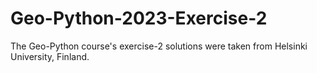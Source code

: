 # Geo-Python-2023-Exercise-2
The Geo-Python course's exercise-2 solutions were taken from Helsinki University, Finland.
